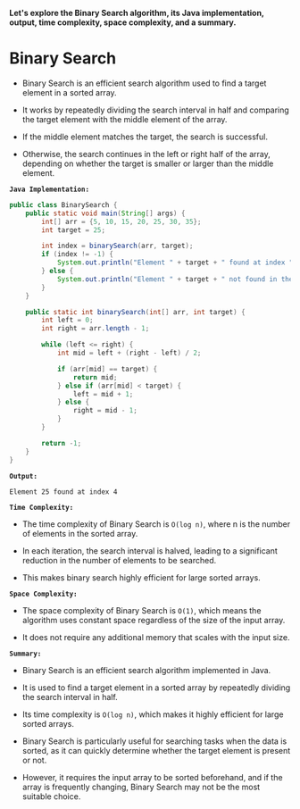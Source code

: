 **Let's explore the Binary Search algorithm, its Java implementation, output, time complexity, space complexity, and a summary.**

# Binary Search


-   Binary Search is an efficient search algorithm used to find a target element in a sorted array. 

-   It works by repeatedly dividing the search interval in half and comparing the target element with the middle element of the array. 

-   If the middle element matches the target, the search is successful. 

-   Otherwise, the search continues in the left or right half of the array, depending on whether the target is smaller or larger than the middle element.

**`Java Implementation:`**

```java
public class BinarySearch {
    public static void main(String[] args) {
        int[] arr = {5, 10, 15, 20, 25, 30, 35};
        int target = 25;

        int index = binarySearch(arr, target);
        if (index != -1) {
            System.out.println("Element " + target + " found at index " + index);
        } else {
            System.out.println("Element " + target + " not found in the array.");
        }
    }

    public static int binarySearch(int[] arr, int target) {
        int left = 0;
        int right = arr.length - 1;

        while (left <= right) {
            int mid = left + (right - left) / 2;

            if (arr[mid] == target) {
                return mid;
            } else if (arr[mid] < target) {
                left = mid + 1;
            } else {
                right = mid - 1;
            }
        }

        return -1;
    }
}
```

**`Output:`**
```
Element 25 found at index 4
```

**`Time Complexity:`**



-   The time complexity of Binary Search is `O(log n)`, where n is the number of elements in the sorted array. 

-   In each iteration, the search interval is halved, leading to a significant reduction in the number of elements to be searched. 

-   This makes binary search highly efficient for large sorted arrays.


**`Space Complexity:`**



-   The space complexity of Binary Search is `O(1)`, which means the algorithm uses constant space regardless of the size of the input array. 

-   It does not require any additional memory that scales with the input size.

**`Summary:`**



-   Binary Search is an efficient search algorithm implemented in Java. 

-   It is used to find a target element in a sorted array by repeatedly dividing the search interval in half. 

-   Its time complexity is `O(log n)`, which makes it highly efficient for large sorted arrays. 

-   Binary Search is particularly useful for searching tasks when the data is sorted, as it can quickly determine whether the target element is present or not. 

-   However, it requires the input array to be sorted beforehand, and if the array is frequently changing, Binary Search may not be the most suitable choice.